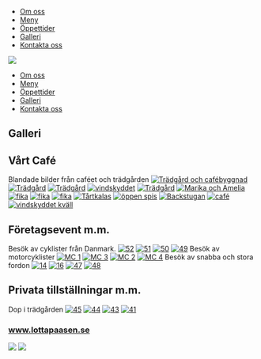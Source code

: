   * [Om oss](https://lottapaasen.se/ "Om oss")
  * [Meny](https://lottapaasen.se/sponsors "Meny")
  * [Öppettider](https://lottapaasen.se/practice-schedule "Öppettider")
  * [Galleri](https://lottapaasen.se/gallery "Galleri")
  * [Kontakta oss](https://lottapaasen.se/contact "Kontakta oss")


[![](https://impro.usercontent.one/appid/oneComWsb/domain/lottapaasen.se/media/lottapaasen.se/onewebmedia/logga%20test%204.png?etag=W%2F%222091-6233461a%22&sourceContentType=image%2Fpng&ignoreAspectRatio&resize=537%2B188)](https://lottapaasen.se/)
  * [Om oss](https://lottapaasen.se/)
  * [Meny](https://lottapaasen.se/sponsors)
  * [Öppettider](https://lottapaasen.se/practice-schedule)
  * [Galleri](https://lottapaasen.se/gallery)
  * [Kontakta oss](https://lottapaasen.se/contact)


## Galleri
## Vårt Café
Blandade bilder från caféet och trädgården
[![Trädgård och cafébyggnad](https://impro.usercontent.one/appid/oneComWsb/domain/lottapaasen.se/media/lottapaasen.se/onewebmedia/34___serialized3.jpg?etag=%2259588-62f5595f%22&sourceContentType=image%2Fjpeg&ignoreAspectRatio&resize=160,232&extract=0,35,160,160)](https://impro.usercontent.one/appid/oneComWsb/domain/lottapaasen.se/media/lottapaasen.se/onewebmedia/34___serialized3.jpg?etag=%2259588-62f5595f%22&sourceContentType=image%2Fjpeg&quality=85 "Trädgård och cafébyggnad")
[![Trädgård](https://impro.usercontent.one/appid/oneComWsb/domain/lottapaasen.se/media/lottapaasen.se/onewebmedia/111.jpg?etag=%22155ec0-62be981b%22&sourceContentType=image%2Fjpeg&ignoreAspectRatio&resize=213,160&extract=26,0,160,160)](https://impro.usercontent.one/appid/oneComWsb/domain/lottapaasen.se/media/lottapaasen.se/onewebmedia/111.jpg?etag=%22155ec0-62be981b%22&sourceContentType=image%2Fjpeg&quality=85 "Trädgård")
[![Trädgård](https://impro.usercontent.one/appid/oneComWsb/domain/lottapaasen.se/media/lottapaasen.se/onewebmedia/22.jpg?etag=%2220f03-635d6365%22&sourceContentType=image%2Fjpeg&ignoreAspectRatio&resize=213,160&extract=26,0,160,160)](https://impro.usercontent.one/appid/oneComWsb/domain/lottapaasen.se/media/lottapaasen.se/onewebmedia/22.jpg?etag=%2220f03-635d6365%22&sourceContentType=image%2Fjpeg&quality=85 "Trädgård")
[![vindskyddet](https://impro.usercontent.one/appid/oneComWsb/domain/lottapaasen.se/media/lottapaasen.se/onewebmedia/vindskyddet.jpg?etag=%22200b5-635d6323%22&sourceContentType=image%2Fjpeg&ignoreAspectRatio&resize=213,160&extract=26,0,160,160)](https://impro.usercontent.one/appid/oneComWsb/domain/lottapaasen.se/media/lottapaasen.se/onewebmedia/vindskyddet.jpg?etag=%22200b5-635d6323%22&sourceContentType=image%2Fjpeg&quality=85 "vindskyddet")
[![Trädgård](https://impro.usercontent.one/appid/oneComWsb/domain/lottapaasen.se/media/lottapaasen.se/onewebmedia/1___serialized1.jpg?etag=%222eb5ff-62f554df%22&sourceContentType=image%2Fjpeg&ignoreAspectRatio&resize=170,160&extract=4,0,160,160)](https://impro.usercontent.one/appid/oneComWsb/domain/lottapaasen.se/media/lottapaasen.se/onewebmedia/1___serialized1.jpg?etag=%222eb5ff-62f554df%22&sourceContentType=image%2Fjpeg&quality=85 "Trädgård")
[![Marika och Amelia](https://impro.usercontent.one/appid/oneComWsb/domain/lottapaasen.se/media/lottapaasen.se/onewebmedia/IMG_3397.jpeg?etag=W%2F%223f775f-6866b2e9%22&sourceContentType=image%2Fjpeg&ignoreAspectRatio&resize=213,160&extract=26,0,160,160)](https://impro.usercontent.one/appid/oneComWsb/domain/lottapaasen.se/media/lottapaasen.se/onewebmedia/IMG_3397.jpeg?etag=W%2F%223f775f-6866b2e9%22&sourceContentType=image%2Fjpeg&ignoreAspectRatio&resize=2500,1875&quality=85 "Marika och Amelia")
[![fika](https://impro.usercontent.one/appid/oneComWsb/domain/lottapaasen.se/media/lottapaasen.se/onewebmedia/IMG_8_minst.jpg?etag=%222636a-62348a6b%22&sourceContentType=image%2Fjpeg&ignoreAspectRatio&resize=214,160&extract=26,0,160,160)](https://impro.usercontent.one/appid/oneComWsb/domain/lottapaasen.se/media/lottapaasen.se/onewebmedia/IMG_8_minst.jpg?etag=%222636a-62348a6b%22&sourceContentType=image%2Fjpeg&quality=85 "fika")
[![fika](https://impro.usercontent.one/appid/oneComWsb/domain/lottapaasen.se/media/lottapaasen.se/onewebmedia/28.jpg?etag=%221bec5-62bea559%22&sourceContentType=image%2Fjpeg&ignoreAspectRatio&resize=213,160&extract=26,0,160,160)](https://impro.usercontent.one/appid/oneComWsb/domain/lottapaasen.se/media/lottapaasen.se/onewebmedia/28.jpg?etag=%221bec5-62bea559%22&sourceContentType=image%2Fjpeg&quality=85 "fika")
[![fika](https://impro.usercontent.one/appid/oneComWsb/domain/lottapaasen.se/media/lottapaasen.se/onewebmedia/IMG_0154___serialized1.JPG?etag=%227400ce-62f55874%22&sourceContentType=image%2Fjpeg&ignoreAspectRatio&resize=160,184&extract=0,12,160,160)](https://impro.usercontent.one/appid/oneComWsb/domain/lottapaasen.se/media/lottapaasen.se/onewebmedia/IMG_0154___serialized1.JPG?etag=%227400ce-62f55874%22&sourceContentType=image%2Fjpeg&ignoreAspectRatio&resize=2500,2877&quality=85 "fika")
[![Tårtkalas](https://impro.usercontent.one/appid/oneComWsb/domain/lottapaasen.se/media/lottapaasen.se/onewebmedia/IMG_17___serialized1.JPG?etag=%225cab41-6239e10d%22&sourceContentType=image%2Fjpeg&ignoreAspectRatio&resize=160,213&extract=0,26,160,160)](https://impro.usercontent.one/appid/oneComWsb/domain/lottapaasen.se/media/lottapaasen.se/onewebmedia/IMG_17___serialized1.JPG?etag=%225cab41-6239e10d%22&sourceContentType=image%2Fjpeg&ignoreAspectRatio&resize=2500,3333&quality=85 "Tårtkalas")
[![öppen spis](https://impro.usercontent.one/appid/oneComWsb/domain/lottapaasen.se/media/lottapaasen.se/onewebmedia/IMG_0039___serialized1.JPG?etag=%22409f5c-62f556af%22&sourceContentType=image%2Fjpeg&ignoreAspectRatio&resize=160,213&extract=0,26,160,160)](https://impro.usercontent.one/appid/oneComWsb/domain/lottapaasen.se/media/lottapaasen.se/onewebmedia/IMG_0039___serialized1.JPG?etag=%22409f5c-62f556af%22&sourceContentType=image%2Fjpeg&ignoreAspectRatio&resize=2500,3333&quality=85 "öppen spis")
[![Backstugan](https://impro.usercontent.one/appid/oneComWsb/domain/lottapaasen.se/media/lottapaasen.se/onewebmedia/18.jpg?etag=%221e72f-6295ea14%22&sourceContentType=image%2Fjpeg&ignoreAspectRatio&resize=213,160&extract=26,0,160,160)](https://impro.usercontent.one/appid/oneComWsb/domain/lottapaasen.se/media/lottapaasen.se/onewebmedia/18.jpg?etag=%221e72f-6295ea14%22&sourceContentType=image%2Fjpeg&quality=85 "Backstugan")
[![café](https://impro.usercontent.one/appid/oneComWsb/domain/lottapaasen.se/media/lottapaasen.se/onewebmedia/57___serialized2.jpg?etag=%2253d00-62f558af%22&sourceContentType=image%2Fjpeg&ignoreAspectRatio&resize=213,160&extract=26,0,160,160)](https://impro.usercontent.one/appid/oneComWsb/domain/lottapaasen.se/media/lottapaasen.se/onewebmedia/57___serialized2.jpg?etag=%2253d00-62f558af%22&sourceContentType=image%2Fjpeg&quality=85 "café")
[![vindskyddet kväll](https://impro.usercontent.one/appid/oneComWsb/domain/lottapaasen.se/media/lottapaasen.se/onewebmedia/54___serialized2.jpg?etag=%222ea44-62f55788%22&sourceContentType=image%2Fjpeg&ignoreAspectRatio&resize=209,160&extract=24,0,160,160)](https://impro.usercontent.one/appid/oneComWsb/domain/lottapaasen.se/media/lottapaasen.se/onewebmedia/54___serialized2.jpg?etag=%222ea44-62f55788%22&sourceContentType=image%2Fjpeg&quality=85 "vindskyddet kväll")
## Företagsevent m.m.
Besök av cyklister från Danmark.
[![52](https://impro.usercontent.one/appid/oneComWsb/domain/lottapaasen.se/media/lottapaasen.se/onewebmedia/52___serialized3.jpg?etag=%225aa2f-62bea04a%22&sourceContentType=image%2Fjpeg&ignoreAspectRatio&resize=160,213&extract=0,26,160,160)](https://impro.usercontent.one/appid/oneComWsb/domain/lottapaasen.se/media/lottapaasen.se/onewebmedia/52___serialized3.jpg?etag=%225aa2f-62bea04a%22&sourceContentType=image%2Fjpeg&quality=85 "52")
[![51](https://impro.usercontent.one/appid/oneComWsb/domain/lottapaasen.se/media/lottapaasen.se/onewebmedia/51___serialized3.jpg?etag=%225807d-62bea066%22&sourceContentType=image%2Fjpeg&ignoreAspectRatio&resize=160,213&extract=0,26,160,160)](https://impro.usercontent.one/appid/oneComWsb/domain/lottapaasen.se/media/lottapaasen.se/onewebmedia/51___serialized3.jpg?etag=%225807d-62bea066%22&sourceContentType=image%2Fjpeg&quality=85 "51")
[![50](https://impro.usercontent.one/appid/oneComWsb/domain/lottapaasen.se/media/lottapaasen.se/onewebmedia/50___serialized3.jpg?etag=%225bb07-62bea058%22&sourceContentType=image%2Fjpeg&ignoreAspectRatio&resize=160,213&extract=0,26,160,160)](https://impro.usercontent.one/appid/oneComWsb/domain/lottapaasen.se/media/lottapaasen.se/onewebmedia/50___serialized3.jpg?etag=%225bb07-62bea058%22&sourceContentType=image%2Fjpeg&quality=85 "50")
[![49](https://impro.usercontent.one/appid/oneComWsb/domain/lottapaasen.se/media/lottapaasen.se/onewebmedia/49___serialized2.jpg?etag=%225ba8b-62bea03b%22&sourceContentType=image%2Fjpeg&ignoreAspectRatio&resize=160,213&extract=0,26,160,160)](https://impro.usercontent.one/appid/oneComWsb/domain/lottapaasen.se/media/lottapaasen.se/onewebmedia/49___serialized2.jpg?etag=%225ba8b-62bea03b%22&sourceContentType=image%2Fjpeg&quality=85 "49")
Besök av motorcyklister
[![MC 1](https://impro.usercontent.one/appid/oneComWsb/domain/lottapaasen.se/media/lottapaasen.se/onewebmedia/IMG_0092___serialized3.JPG?etag=%225ba8bd-62f56257%22&sourceContentType=image%2Fjpeg&ignoreAspectRatio&resize=262,160&extract=50,0,160,160)](https://impro.usercontent.one/appid/oneComWsb/domain/lottapaasen.se/media/lottapaasen.se/onewebmedia/IMG_0092___serialized3.JPG?etag=%225ba8bd-62f56257%22&sourceContentType=image%2Fjpeg&ignoreAspectRatio&resize=2500,1529&quality=85 "MC 1")
[![MC 3](https://impro.usercontent.one/appid/oneComWsb/domain/lottapaasen.se/media/lottapaasen.se/onewebmedia/6_2___serialized1.jpg?etag=%2247d22-62f561dc%22&sourceContentType=image%2Fjpeg&ignoreAspectRatio&resize=181,160&extract=10,0,160,160)](https://impro.usercontent.one/appid/oneComWsb/domain/lottapaasen.se/media/lottapaasen.se/onewebmedia/6_2___serialized1.jpg?etag=%2247d22-62f561dc%22&sourceContentType=image%2Fjpeg&quality=85 "MC 3")
[![MC 2](https://impro.usercontent.one/appid/oneComWsb/domain/lottapaasen.se/media/lottapaasen.se/onewebmedia/IMG_1073.JPG?etag=%2222251-62f55eb4%22&sourceContentType=image%2Fjpeg&ignoreAspectRatio&resize=213,160&extract=26,0,160,160)](https://impro.usercontent.one/appid/oneComWsb/domain/lottapaasen.se/media/lottapaasen.se/onewebmedia/IMG_1073.JPG?etag=%2222251-62f55eb4%22&sourceContentType=image%2Fjpeg&quality=85 "MC 2")
[![MC 4](https://impro.usercontent.one/appid/oneComWsb/domain/lottapaasen.se/media/lottapaasen.se/onewebmedia/IMG_1075___serialized1.JPG?etag=%2255347-62f561f1%22&sourceContentType=image%2Fjpeg&ignoreAspectRatio&resize=213,160&extract=26,0,160,160)](https://impro.usercontent.one/appid/oneComWsb/domain/lottapaasen.se/media/lottapaasen.se/onewebmedia/IMG_1075___serialized1.JPG?etag=%2255347-62f561f1%22&sourceContentType=image%2Fjpeg&quality=85 "MC 4")
Besök av snabba och stora fordon
[![14](https://impro.usercontent.one/appid/oneComWsb/domain/lottapaasen.se/media/lottapaasen.se/onewebmedia/14___serialized2.jpg?etag=%2235930-635d59b5%22&sourceContentType=image%2Fjpeg&ignoreAspectRatio&resize=292,160&extract=65,0,160,160)](https://impro.usercontent.one/appid/oneComWsb/domain/lottapaasen.se/media/lottapaasen.se/onewebmedia/14___serialized2.jpg?etag=%2235930-635d59b5%22&sourceContentType=image%2Fjpeg&quality=85 "14")
[![16](https://impro.usercontent.one/appid/oneComWsb/domain/lottapaasen.se/media/lottapaasen.se/onewebmedia/16___serialized2.jpg?etag=%2233e04-635d59a6%22&sourceContentType=image%2Fjpeg&ignoreAspectRatio&resize=304,160&extract=71,0,160,160)](https://impro.usercontent.one/appid/oneComWsb/domain/lottapaasen.se/media/lottapaasen.se/onewebmedia/16___serialized2.jpg?etag=%2233e04-635d59a6%22&sourceContentType=image%2Fjpeg&quality=85 "16")
[![47](https://impro.usercontent.one/appid/oneComWsb/domain/lottapaasen.se/media/lottapaasen.se/onewebmedia/47___serialized2.jpg?etag=%22350e0-635d59f0%22&sourceContentType=image%2Fjpeg&ignoreAspectRatio&resize=160,204&extract=0,22,160,160)](https://impro.usercontent.one/appid/oneComWsb/domain/lottapaasen.se/media/lottapaasen.se/onewebmedia/47___serialized2.jpg?etag=%22350e0-635d59f0%22&sourceContentType=image%2Fjpeg&quality=85 "47")
[![48](https://impro.usercontent.one/appid/oneComWsb/domain/lottapaasen.se/media/lottapaasen.se/onewebmedia/48___serialized1.jpg?etag=%223c8d3-635d59fc%22&sourceContentType=image%2Fjpeg&ignoreAspectRatio&resize=160,213&extract=0,26,160,160)](https://impro.usercontent.one/appid/oneComWsb/domain/lottapaasen.se/media/lottapaasen.se/onewebmedia/48___serialized1.jpg?etag=%223c8d3-635d59fc%22&sourceContentType=image%2Fjpeg&quality=85 "48")
## Privata tillställningar m.m.
Dop i trädgården
[![45](https://impro.usercontent.one/appid/oneComWsb/domain/lottapaasen.se/media/lottapaasen.se/onewebmedia/45___serialized2.jpg?etag=%223adb7-62bea0fc%22&sourceContentType=image%2Fjpeg&ignoreAspectRatio&resize=160,213&extract=0,26,160,160)](https://impro.usercontent.one/appid/oneComWsb/domain/lottapaasen.se/media/lottapaasen.se/onewebmedia/45___serialized2.jpg?etag=%223adb7-62bea0fc%22&sourceContentType=image%2Fjpeg&quality=85 "45")
[![44](https://impro.usercontent.one/appid/oneComWsb/domain/lottapaasen.se/media/lottapaasen.se/onewebmedia/44___serialized2.jpg?etag=%2236b51-62bea116%22&sourceContentType=image%2Fjpeg&ignoreAspectRatio&resize=167,160&extract=3,0,160,160)](https://impro.usercontent.one/appid/oneComWsb/domain/lottapaasen.se/media/lottapaasen.se/onewebmedia/44___serialized2.jpg?etag=%2236b51-62bea116%22&sourceContentType=image%2Fjpeg&quality=85 "44")
[![43](https://impro.usercontent.one/appid/oneComWsb/domain/lottapaasen.se/media/lottapaasen.se/onewebmedia/43___serialized2.jpg?etag=%2240989-62bea12f%22&sourceContentType=image%2Fjpeg&ignoreAspectRatio&resize=160,213&extract=0,26,160,160)](https://impro.usercontent.one/appid/oneComWsb/domain/lottapaasen.se/media/lottapaasen.se/onewebmedia/43___serialized2.jpg?etag=%2240989-62bea12f%22&sourceContentType=image%2Fjpeg&quality=85 "43")
[![41](https://impro.usercontent.one/appid/oneComWsb/domain/lottapaasen.se/media/lottapaasen.se/onewebmedia/41___serialized3.jpg?etag=%225582b-62bea14c%22&sourceContentType=image%2Fjpeg&ignoreAspectRatio&resize=160,213&extract=0,26,160,160)](https://impro.usercontent.one/appid/oneComWsb/domain/lottapaasen.se/media/lottapaasen.se/onewebmedia/41___serialized3.jpg?etag=%225582b-62bea14c%22&sourceContentType=image%2Fjpeg&quality=85 "41")
### www.lottapaasen.se
[![](https://impro.usercontent.one/appid/oneComWsb/domain/lottapaasen.se/media/lottapaasen.se/onewebmedia/77876-icons-media-photography-youtube-computer-facebook-social.png?etag=%2215541-6360d05d%22&sourceContentType=image%2Fpng&ignoreAspectRatio&resize=127%2B127&extract=0%2B64%2B63%2B61)](https://www.facebook.com/people/Lotta-p%C3%A5-%C3%A5sen/100045411761881/)
[![](https://impro.usercontent.one/appid/oneComWsb/domain/lottapaasen.se/media/lottapaasen.se/onewebmedia/77876-icons-media-photography-youtube-computer-facebook-social.png?etag=%2215541-6360d05d%22&sourceContentType=image%2Fpng&ignoreAspectRatio&resize=127%2B127&extract=63%2B64%2B63%2B61)](https://www.instagram.com/lottapaasen/)
